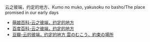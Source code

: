 云之彼端，约定的地方、Kumo no muko, yakusoku no basho/The place promised in our early days
- [萌娘百科-云之彼端，约定的地方](https://zh.moegirl.org.cn/%E4%BA%91%E4%B9%8B%E5%BD%BC%E7%AB%AF%EF%BC%8C%E7%BA%A6%E5%AE%9A%E7%9A%84%E5%9C%B0%E6%96%B9)
- [百度百科-云之彼端，约定的地方](https://baike.baidu.com/item/%E4%BA%91%E4%B9%8B%E5%BD%BC%E7%AB%AF%EF%BC%8C%E7%BA%A6%E5%AE%9A%E7%9A%84%E5%9C%B0%E6%96%B9)
- [豆瓣-云的彼端，约定的地方 雲のむこう、約束の場所](https://movie.douban.com/subject/1381964/)
